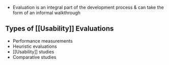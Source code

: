 - Evaluation is an integral part of the development process & can take the form of an informal walkthrough

## Types of [[Usability]] Evaluations
- Performance measurements
- Heuristic evaluations
- [[Usability]] studies
- Comparative studies